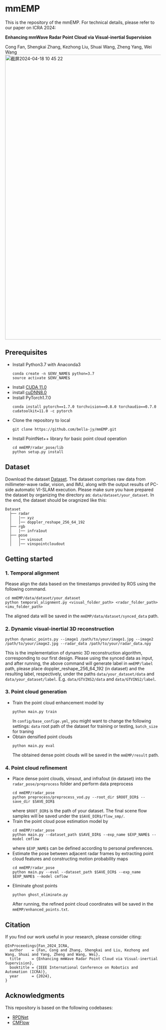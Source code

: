 # mmEMP
This is the repository of the mmEMP. For technical details, please refer to our paper on ICRA 2024:

**Enhancing mmWave Radar Point Cloud via Visual-inertial Supervision**

Cong Fan, Shengkai Zhang, Kezhong Liu, Shuai Wang, Zheng Yang, Wei Wang
<img width="920" alt="截屏2024-04-18 10 45 22" src="https://github.com/bella-jy/mmEMP/assets/74900308/b8608f57-1ea5-4135-89a3-c958b4267098">
## Prerequisites
* Install Python3.7 with Anaconda3
  ```
  conda create -n $ENV_NAME$ python=3.7
  source activate $ENV_NAME$
  ```
* Install [CUDA 11.0](https://developer.nvidia.com/cuda-11.0-download-archive)
* install [cuDNN8.0](https://developer.nvidia.com/cudnn)
* Install PyTorch1.7.0
  ```
  conda install pytorch==1.7.0 torchvision==0.8.0 torchaudio==0.7.0 cudatoolkit=11.0 -c pytorch
  ```
* Clone the repository to local
  ```
  git clone https://github.com/bella-jy/mmEMP.git
  ```
* Install PointNet++ library for basic point cloud operation
  ```
  cd mmEMP/radar_pose/lib
  python setup.py install
## Dataset
Download the dataset [Dataset](https://pan.baidu.com/s/1KYOStoLnHUi-qyTsGuO3XQ?pwd=52jk). The dataset comprises raw data from millimeter-wave radar, vision, and IMU, along with the output results of PC-side automatic VI-SLAM execution. Please make sure you have prepared the dataset by organizing the directory as: `data/dataset/your_dataset`. In the end, the dataset should be oragnized like this:
  ```
  Dataset
    ├── radar
    │   │── xyz
    │   │── doppler_reshape_256_64_192
    ├── rgb
    │   │── infra1out
    ├── pose
    │   │── vinsout
    │   │── vinspointcloudout
  ```
## Getting started
### 1. Temporal alignment
  Please align the data based on the timestamps provided by ROS using the following command.
  ```
  cd mmEMP/data/dataset/your_dataset
  python temporal_alignment.py <visual_folder_path> <radar_folder_path> <imu_folder_path>
  ```
  The aligned data will be saved in the `mmEMP/data/dataset/synced_data` path.
### 2. Dynamic visual-inertial 3D reconstruction
  ```
 python dynamic_points.py --image1 /path/to/your/image1.jpg --image2 /path/to/your/image2.jpg --radar_data /path/to/your/radar_data.npy
  ```
  This is the implementation of dynamic 3D reconstruction algorithm, corresponding to our first design. Please using the synced data as input, and after running, the above command will generate label in `mmEMP/label` path, please place doppler_reshape_256_64_192 (in dataset) and the resulting label, respectively, under the paths `data/your_dataset/data` and `data/your_dataset/label`. E.g. `data/GTVINS2/data` and `data/GTVINS2/label`.
### 3. Point cloud generation
* Train the point cloud enhancement model by
  ```
  python main.py train
  ```
  In `config/base_confige.yml`, you might want to change the following settings: `data` root path of the dataset for training or testing, `batch_size` for traning
* Obtain densified point clouds
  ```
  python main.py eval
  ```
  The obtained dense point clouds will be saved in the `mmEMP/result` path.
### 4. Point cloud refinement
* Place dense point clouds, vinsout, and infra1out (in dataset) into the `radar_pose/preprocess` folder and perform data preprocess
  ```
  cd mmEMP/radar_pose
  python preprocess/preprocess_vod.py --root_dir $ROOT_DIR$ --save_dir $SAVE_DIR$
  ```
  where `$ROOT_DIR$` is the path of your dataset. The final scene flow samples will be saved under the `$SAVE_DIR$/flow_smp/`. 
* Train the point cloud pose estimation model by
  ```
  cd mmEMP/radar_pose
  python main.py --dataset_path $SAVE_DIR$ --exp_name $EXP_NAME$ --model cmflow
  ```
  where `$EXP_NAME$` can be defined according to personal preferences.
* Estimate the pose between adjacent radar frames by extracting point cloud features and constructing motion probability maps
  ```
  cd mmEMP/radar_pose
  python main.py --eval --dataset_path $SAVE_DIR$ --exp_name $EXP_NAME$ --model cmflow
  ```
* Eliminate ghost points
  ```
  python ghost_eliminate.py
  ```
  After running, the refined point cloud coordinates will be saved in the `mmEMP/enhanced_points.txt`.
## Citation
If you find our work useful in your research, please consider citing:
  ```
@InProceedings{Fan_2024_ICRA,
    author    = {Fan, Cong and Zhang, Shengkai and Liu, Kezhong and Wang, Shuai and Yang, Zheng and Wang, Wei},
    title     = {Enhancing mmWave Radar Point Cloud via Visual-inertial Supervision},
    booktitle = {IEEE International Conference on Robotics and Automation (ICRA)},
    year      = {2024},
}
  ```
## Acknowledgments
This repository is based on the following codebases:
* [RPDNet](https://github.com/thucyw/RPDNet)
* [CMFlow](https://github.com/Toytiny/CMFlow)
